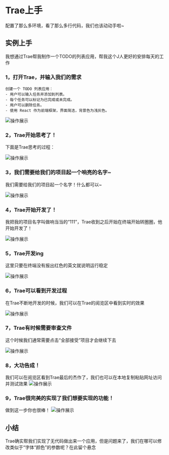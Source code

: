 # Trae上手
配置了那么多环境，看了那么多行代码，我们也该动动手啦~

## 实例上手
我想通过Trae帮我制作一个TODO的列表应用，帮我这个J人更好的安排每天的工作

### 1，打开Trae，并输入我们的需求
```
创建一个 TODO 列表应用：
- 用户可以输入任务并添加到列表。
- 每个任务可以标记为已完成或未完成。
- 用户可以删除任务。
- 使用 React 作为前端框架，界面简洁，背景色为浅灰色。
```
![操作展示](https://github.com/SuperSupeng/AI-Application-Development-for-Beginners/raw/main/assets/Part1.3.1.png)  

### 2，Trae开始思考了！
下面是Trae思考的过程：

![操作展示](https://github.com/SuperSupeng/AI-Application-Development-for-Beginners/raw/main/assets/Part1.3.2.png)  

### 3，我们需要给我们的项目起一个响亮的名字~
我们需要给我们的项目起一个名字！什么都可以~

![操作展示](https://github.com/SuperSupeng/AI-Application-Development-for-Beginners/raw/main/assets/Part1.3.3.png)  

### 4，Trae开始开发了！
我把我的项目名字叫做响当当的“111”，Trae收到之后开始在终端开始转圈圈，他开始开发了！

![操作展示](https://github.com/SuperSupeng/AI-Application-Development-for-Beginners/raw/main/assets/Part1.3.4.png)  

### 5，Trae开发ing
这里只要在终端没有报出红色的英文就说明运行稳定

![操作展示](https://github.com/SuperSupeng/AI-Application-Development-for-Beginners/raw/main/assets/Part1.3.5.png)  

### 6，Trae可以看到开发过程
在Trae不断地开发的时候，我们可以在Trae的阅览区中看到实时的效果

![操作展示](https://github.com/SuperSupeng/AI-Application-Development-for-Beginners/raw/main/assets/Part1.3.6.png)  

### 7，Trae有时候需要审查文件
这个时候我们通常需要点击“全部接受”项目才会继续下去

![操作展示](https://github.com/SuperSupeng/AI-Application-Development-for-Beginners/raw/main/assets/Part1.3.7.png)  

### 8，大功告成！
我们可以在阅览区看到Trae最后的杰作了，我们也可以在本地复制粘贴网址访问并测试效果
![操作展示](https://github.com/SuperSupeng/AI-Application-Development-for-Beginners/raw/main/assets/Part1.3.8.png)  

### 9，Trae很完美的实现了我们想要实现的功能！
做到这一步你也很棒！
![操作展示](https://github.com/SuperSupeng/AI-Application-Development-for-Beginners/raw/main/assets/Part1.3.9.png)  

## 小结
Trae确实帮我们实现了无代码做出来一个应用，但是问题来了，我们在哪可以修改类似于“字体“颜色”的参数呢？在此留个悬念